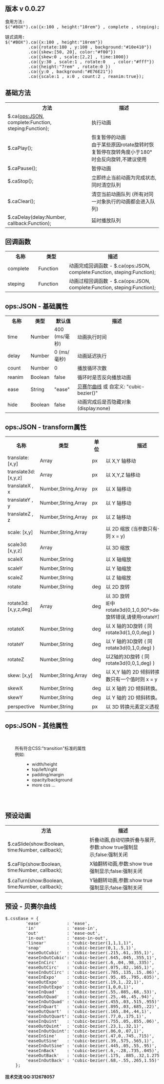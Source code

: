 <h2>版本  <spen>v 0.0.27</spen></h2>
<pre>
食用方法:
$("#BOX").ca({x:100 , height:"10rem"} , complete , steping);
</pre>
<pre>
链式调用:
$("#BOX").ca({x:100 , height:"10rem"})
         .ca({rotate:180 , y:100 , background:"#10e410"})
         .ca({skew:[50, 20], color:"#f00"})
         .ca({skew:0 , scale:[2,2] , time:1000})
         .ca({y:30 , scale:1 , rotate:0   , color:"#fff"})
         .ca({height:"7rem" , rotate:0 })
         .ca({y:0 , background:"#E76E21"})
         .ca({scale:1 , x:0 , count:2 , reanim:true});
</pre>
<h2>基础方法</h2>
<table>
        <tr>
            <th>方法</th>
            <th>描述</th>
        </tr>
        <tr>
            <td>
                $.ca(<a href="#ops-json">ops:JSON</a>, complete:Function, steping:Function);
            </td>
            <td>执行动画</td>
        </tr>
        <tr>
            <td>$.caPlay();</td>
            <td>
                恢复暂停的动画
                <br>
                <span class="am-text-danger">由于某些原因rotate旋转时恢复暂停在旋转角度小于180°时会反向旋转,不建议使用</span>
            </td>
        </tr>
        <tr>
            <td>$.caPause();</td>
            <td>暂停动画</td>
        </tr>
        <tr>
            <td>$.caStop();</td>
            <td>立即终止当前动画为完成状态,同时清空队列</td>
        </tr>
        <tr>
            <td>$.caClear();</td>
            <td>清空当前动画队列 (所有对同一对象执行的动画都会进入队列)</td>
        </tr>
        <tr>
            <td>$.caDelay(delay:Number, callback:Function);</td>
            <td>延时播放队列</td>
        </tr>
</table>

<h2 >回调函数</h2>
<table>
        <tr>
            <th style="width:20%;">名称</th>
            <th style="width:20%;">类型</th>
            <th>描述</th>
        </tr>
        <tr>
            <td>complete</td>
            <td>Function</td>
            <td>动画完成回调函数 - $.ca(ops:JSON, <span class="am-text-danger">complete:Function</span>, steping:Function);</td>
        </tr>
        <tr>
            <td>steping</td>
            <td>Function</td>
            <td>动画过程回调函数 - $.ca(ops:JSON, complete:Function, <span class="am-text-danger">steping:Function</span>);</td>
        </tr>
</table>

<h2>ops:JSON - 基础属性</h2>
    <table>
        <tr>
            <th style="width:15%;">名称</th>
            <th style="width:15%;">类型</th>
            <th style="width:15%;">默认值</th>
            <th>描述</th>
        </tr>
        <tr>
            <td>time</td>
            <td>Number</td>
            <td>400 (ms/毫秒)</td>
            <td>动画执行时间</td>
        </tr>
        <tr>
            <td>delay</td>
            <td>Number</td>
            <td>0 (ms/毫秒)</td>
            <td>动画延迟执行</td>
        </tr>
        <tr>
            <td>count</td>
            <td>Number</td>
            <td>0</td>
            <td>播放循环次数</td>
        </tr>
        <tr>
            <td>reanim</td>
            <td>Boolean</td>
            <td>false</td>
            <td>循环时是否反向播放动画</td>
        </tr>
        <tr>
            <td>ease</td>
            <td>String</td>
            <td>"ease"</td>
            <td><a href="#ca-ease-list">贝赛尔曲线</a> 或 自定义: "cubic-bezier()"</td>
        </tr>
        <tr>
            <td>hide</td>
            <td>Boolean</td>
            <td>false</td>
            <td>动画完成后是否隐藏对象(display:none)</td>
        </tr>
</table>

<h2>ops:JSON - transform属性</h2>
    <table>
        <tr>
            <th style="width:20%;" >名称</th>
            <th style="width:20%;">类型</th>
            <th style="width:8%;">单位</th>
            <th>描述</th>
        </tr>
        <tr>
            <td>translate: [x,y]</td>
            <td>Array</td>
            <td>px</td>
            <td>以 X,Y 轴移动</td>
        </tr>
        <tr>
            <td>translate3d: [x,y,z]</td>
            <td>Array</td>
            <td>px</td>
            <td>以 X,Y,Z 轴移动</td>
        </tr>
        <tr>
            <td>translateX , x</td>
            <td>Number,String,Array</td>
            <td>px</td>
            <td>以 X 轴移动</td>
        </tr>
        <tr>
            <td>translateY , y</td>
            <td>Number,String,Array</td>
            <td>px</td>
            <td>以 Y 轴移动</td>
        </tr>
        <tr>
            <td>translateZ , z</td>
            <td>Number,String,Array</td>
            <td>px</td>
            <td>以 Z 轴移动</td>
        </tr>
        <tr>
            <td>scale: [x,y]</td>
            <td>Number,String,Array</td>
            <td></td>
            <td>以 2D 缩放 (当参数只有一个值时则 x = y)</td>
        </tr>
        <tr>
            <td>scale3d: [x,y,z]</td>
            <td>Array</td>
            <td></td>
            <td>以 3D 缩放</td>
        </tr>
        <tr>
            <td>scaleX</td>
            <td>Number,String</td>
            <td></td>
            <td>以 X 轴缩放</td>
        </tr>
        <tr>
            <td>scaleY</td>
            <td>Number,String</td>
            <td></td>
            <td>以 Y 轴缩放</td>
        </tr>
        <tr>
            <td>scaleZ</td>
            <td>Number,String</td>
            <td></td>
            <td>以 Z 轴缩放</td>
        </tr>
        <tr>
            <td>rotate</td>
            <td>Number,String</td>
            <td>deg</td>
            <td>以 2D 旋转</td>
        </tr>
        <tr>
            <td>rotate3d: [x,y,z,deg]</td>
            <td>Array</td>
            <td>deg</td>
            <td>以 3D 旋转 <br><span class="am-text-danger">IE中rotate3d(0,1,0,90°>deg<270°)旋转错误,请使用rotateY属性</span></td>
        </tr>
        <tr>
            <td>rotateX</td>
            <td>Number,String</td>
            <td>deg</td>
            <td>以 X 轴的3D旋转 ( 同rotate3d(1,0,0,deg) )</td>
        </tr>
        <tr>
            <td>rotateY</td>
            <td>Number,String</td>
            <td>deg</td>
            <td>以 Y 轴的3D旋转 ( 同rotate3d(0,1,0,deg) )</td>
        </tr>
        <tr>
            <td>rotateZ</td>
            <td>Number,String</td>
            <td>deg</td>
            <td>以Z轴的3D旋转 ( 同rotate3d(0,0,1,deg) )</td>
        </tr>
        <tr>
            <td>skew: [x,y]</td>
            <td>Number,String,Array</td>
            <td>deg</td>
            <td>以 X,Y 轴的 2D 倾斜转换 ( 当参数只有一个值时则 x = y )</td>
        </tr>
        <tr>
            <td>skewX</td>
            <td>Number,String</td>
            <td>deg</td>
            <td>以 X 轴的 2D 倾斜转换。</td>
        </tr>
        <tr>
            <td>skewY</td>
            <td>Number,String</td>
            <td>deg</td>
            <td>以 Y 轴的 2D 倾斜转换。</td>
        </tr>
        <tr>
            <td>perspective</td>
            <td>Number,String</td>
            <td>px</td>
            <td>以 3D 转换元素定义透视视图。</td>
        </tr>
</table>

<h2>ops:JSON - 其他属性</h2>
<div style="padding: 2rem 2rem">
        <label>所有符合CSS:"transition"标准的属性</label>
        <br>
        <label>例如:</label>
        <div style="padding-left: 2rem">
            <ul>
                <li>width/height</li>
                <li>top/left/right</li>
                <li>padding/margin</li>
                <li>opacity/background</li>
                <li>more css ...</li>
            </ul>
        </div>
</div>

<h2>预设动画</h2>
<table>
            <tr>
                <th>方法</th>
                <th>描述</th>
            </tr>
            <tr>
                <td>$.caSlide(show:Boolean, time:Number, callback);</td>
                <td>折叠动画,自动切换折叠与展开,参数:show true强制显示;false:强制关闭</td>
            </tr>
            <tr>
                <td>$.caFlip(show:Boolean, time:Number, callback);</td>
                <td>X轴翻转动画,参数:show true强制显示;false:强制关闭</td>
            </tr>
            <tr>
                <td>$.caTurn(show:Boolean, time:Number, callback);</td>
                <td>Y轴翻转动画,参数:show true强制显示;false:强制关闭</td>
            </tr>
</table>

<h2>预设 - 贝赛尔曲线</h2>
<pre>
$.cssEase = {
        'ease'          : 'ease',
        'in'            : 'ease-in',
        'out'           : 'ease-out',
        'in-out'        : 'ease-in-out',
        'linear'        : "cubic-bezier(1,1,1,1)",
        'snap'          : 'cubic-bezier(0,1,.5,1)',
        'easeOutCubic'  : 'cubic-bezier(.215,.61,.355,1)',
        'easeInOutCubic': 'cubic-bezier(.645,.045,.355,1)',
        'easeInCirc'    : 'cubic-bezier(.6,.04,.98,.335)',
        'easeOutCirc'   : 'cubic-bezier(.075,.82,.165,1)',
        'easeInOutCirc' : 'cubic-bezier(.785,.135,.15,.86)',
        'easeInExpo'    : 'cubic-bezier(.95,.05,.795,.035)',
        'easeOutExpo'   : 'cubic-bezier(.19,1,.22,1)',
        'easeInOutExpo' : 'cubic-bezier(1,0,0,1)',
        'easeInQuad'    : 'cubic-bezier(.55,.085,.68,.53)',
        'easeOutQuad'   : 'cubic-bezier(.25,.46,.45,.94)',
        'easeInOutQuad' : 'cubic-bezier(.455,.03,.515,.955)',
        'easeInQuart'   : 'cubic-bezier(.895,.03,.685,.22)',
        'easeOutQuart'  : 'cubic-bezier(.165,.84,.44,1)',
        'easeInOutQuart': 'cubic-bezier(.77,0,.175,1)',
        'easeInQuint'   : 'cubic-bezier(.755,.05,.855,.06)',
        'easeOutQuint'  : 'cubic-bezier(.23,1,.32,1)',
        'easeInOutQuint': 'cubic-bezier(.86,0,.07,1)',
        'easeInSine'    : 'cubic-bezier(.47,0,.745,.715)',
        'easeOutSine'   : 'cubic-bezier(.39,.575,.565,1)',
        'easeInOutSine' : 'cubic-bezier(.445,.05,.55,.95)',
        'easeInBack'    : 'cubic-bezier(.6,-.28,.735,.045)',
        'easeOutBack'   : 'cubic-bezier(.175, .885,.32,1.275)',
        'easeInOutBack' : 'cubic-bezier(.68,-.55,.265,1.55)'
    };
</pre>

<h4>技术交流 QQ:312678057</h4>
